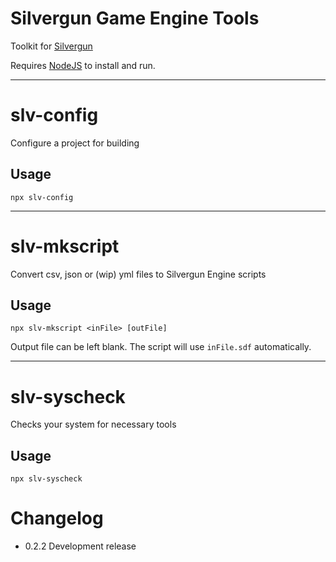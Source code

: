 # Silvergun Game Engine Tools

Toolkit for [Silvergun](https://github.com/AtomicSponge/silvergun)

Requires [NodeJS](https://nodejs.org/) to install and run.

-----

# slv-config

Configure a project for building

## Usage

```
npx slv-config
```

-----

# slv-mkscript

Convert csv, json or (wip) yml files to Silvergun Engine scripts

## Usage

```
npx slv-mkscript <inFile> [outFile]
```

Output file can be left blank.  The script will use `inFile.sdf` automatically.

-----

# slv-syscheck

Checks your system for necessary tools

## Usage

```
npx slv-syscheck
```

# Changelog
- 0.2.2 Development release
